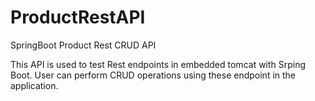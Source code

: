 # ProductRestAPI
SpringBoot Product Rest CRUD API

This API is used to test Rest endpoints in embedded tomcat with Srping Boot.
User can perform CRUD operations using these endpoint in the application. 
